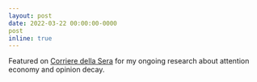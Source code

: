 ```yaml
---
layout: post
date: 2022-03-22 00:00:00-0000
post
inline: true
---
```


Featured on [Corriere della Sera](https://www.corriere.it/sette/comportamenti/22_marzo_25/fabbrica-nostri-ricordi-falsi-cosi-inventiamo-passato-44f5f87c-a873-11ec-9fb7-9b041ce9b963.shtml) for my ongoing research about attention economy and opinion decay.
